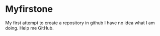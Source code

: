 Myfirstone
==========

My first attempt to create a repository in github
I have no idea what I am doing. Help me GitHub.

